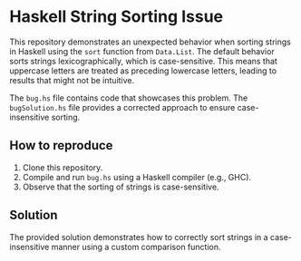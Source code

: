 # Haskell String Sorting Issue

This repository demonstrates an unexpected behavior when sorting strings in Haskell using the `sort` function from `Data.List`.  The default behavior sorts strings lexicographically, which is case-sensitive. This means that uppercase letters are treated as preceding lowercase letters, leading to results that might not be intuitive.

The `bug.hs` file contains code that showcases this problem. The `bugSolution.hs` file provides a corrected approach to ensure case-insensitive sorting.

## How to reproduce

1. Clone this repository.
2. Compile and run `bug.hs` using a Haskell compiler (e.g., GHC).
3. Observe that the sorting of strings is case-sensitive.

## Solution

The provided solution demonstrates how to correctly sort strings in a case-insensitive manner using a custom comparison function.